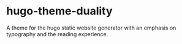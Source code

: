 # hugo-theme-duality
A theme for the hugo static website generator with an emphasis on typography and the reading experience.
